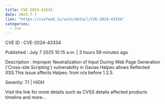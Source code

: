 ```yaml
---
title: CVE-2024-43334
date: 2025-7-7
lien: "https://cvefeed.io/vuln/detail/CVE-2024-43334"
categories:
  - cve
---
```


CVE ID : CVE-2024-43334

Published :  July 7
2025
10:15 a.m. | 3 hours
59 minutes ago

Description : Improper Neutralization of Input During Web Page Generation ('Cross-site Scripting') vulnerability in Gavias Halpes allows Reflected XSS.This issue affects Halpes: from n/a before 1.2.5.

Severity: 7.1 | HIGH

Visit the link for more details
such as CVSS details
affected products
timeline
and more...

